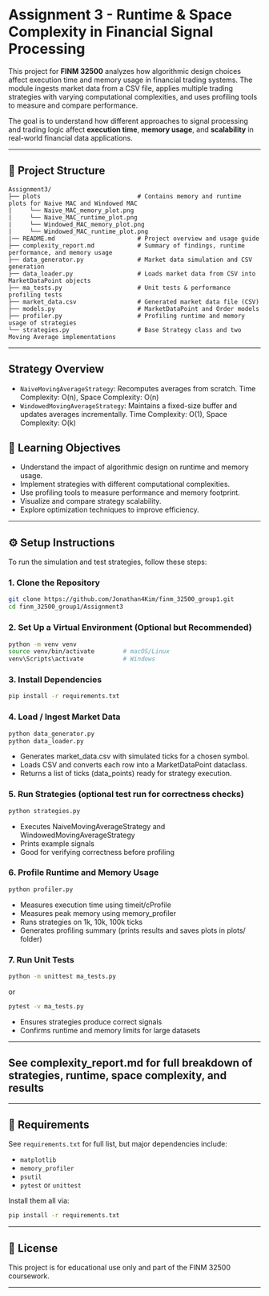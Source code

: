 # Assignment 3 - Runtime & Space Complexity in Financial Signal Processing

This project for **FINM 32500** analyzes how algorithmic design choices affect execution time and memory usage in financial trading systems. The module ingests market data from a CSV file, applies multiple trading strategies with varying computational complexities, and uses profiling tools to measure and compare performance.

The goal is to understand how different approaches to signal processing and trading logic affect **execution time**, **memory usage**, and **scalability** in real-world financial data applications.

---

## 📁 Project Structure

```
Assignment3/
├── plots                           # Contains memory and runtime plots for Naive MAC and Windowed MAC
|     └── Naive_MAC_memory_plot.png
|     └── Naive_MAC_runtime_plot.png
|     └── Windowed_MAC_memory_plot.png
|     └── Windowed_MAC_runtime_plot.png
|── README.md                       # Project overview and usage guide                         
├── complexity_report.md            # Summary of findings, runtime performance, and memory usage 
├── data_generator.py               # Market data simulation and CSV generation
├── data_loader.py                  # Loads market data from CSV into MarketDataPoint objects
├── ma_tests.py                     # Unit tests & performance profiling tests
├── market_data.csv                 # Generated market data file (CSV) 
├── models.py                       # MarketDataPoint and Order models
├── profiler.py                     # Profiling runtime and memory usage of strategies
└── strategies.py                   # Base Strategy class and two Moving Average implementations

```
---
## Strategy Overview

* `NaiveMovingAverageStrategy`: Recomputes averages from scratch. Time Complexity: O(n), Space Complexity: O(n)
* `WindowedMovingAverageStrategy`: Maintains a fixed-size buffer and updates averages incrementally. Time Complexity: O(1), Space Complexity: O(k)

## 🎯 Learning Objectives

* Understand the impact of algorithmic design on runtime and memory usage.
* Implement strategies with different computational complexities.
* Use profiling tools to measure performance and memory footprint.
* Visualize and compare strategy scalability.
* Explore optimization techniques to improve efficiency.
---
## ⚙️ Setup Instructions

To run the simulation and test strategies, follow these steps:

### 1. Clone the Repository

```bash
git clone https://github.com/Jonathan4Kim/finm_32500_group1.git
cd finm_32500_group1/Assignment3
````

### 2. Set Up a Virtual Environment (Optional but Recommended)

```bash
python -m venv venv
source venv/bin/activate        # macOS/Linux
venv\Scripts\activate           # Windows
```

### 3. Install Dependencies

```bash
pip install -r requirements.txt
```
### 4. Load / Ingest Market Data
```bash
python data_generator.py
python data_loader.py
```
* Generates market_data.csv with simulated ticks for a chosen symbol.
* Loads CSV and converts each row into a MarketDataPoint dataclass.
* Returns a list of ticks (data_points) ready for strategy execution.

### 5. Run Strategies (optional test run for correctness checks)
```bash
python strategies.py
```
* Executes NaiveMovingAverageStrategy and WindowedMovingAverageStrategy
* Prints example signals
* Good for verifying correctness before profiling

### 6. Profile Runtime and Memory Usage 
```bash
python profiler.py
```
* Measures execution time using timeit/cProfile
* Measures peak memory using memory_profiler
* Runs strategies on 1k, 10k, 100k ticks
* Generates profiling summary (prints results and saves plots in plots/ folder)

### 7. Run Unit Tests
```bash
python -m unittest ma_tests.py
```
or 
```bash
pytest -v ma_tests.py
```
* Ensures strategies produce correct signals
* Confirms runtime and memory limits for large datasets
---
## See complexity_report.md for full breakdown of strategies, runtime, space complexity, and results

---
## 📌 Requirements

See `requirements.txt` for full list, but major dependencies include:

* `matplotlib`
* `memory_profiler`
* `psutil`
* `pytest` or `unittest`

Install them all via:

```bash
pip install -r requirements.txt
```
---
## 📄 License

This project is for educational use only and part of the FINM 32500 coursework.

---
